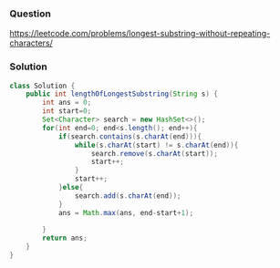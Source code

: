 ### Question
https://leetcode.com/problems/longest-substring-without-repeating-characters/

### Solution
```JAVA
class Solution {
    public int lengthOfLongestSubstring(String s) {
        int ans = 0;
        int start=0;
        Set<Character> search = new HashSet<>();
        for(int end=0; end<s.length(); end++){
            if(search.contains(s.charAt(end))){
                while(s.charAt(start) != s.charAt(end)){
                    search.remove(s.charAt(start));
                    start++;
                }
                start++;
            }else{
                search.add(s.charAt(end));
            }
            ans = Math.max(ans, end-start+1);
            
        }
        return ans;
    }
}
```
